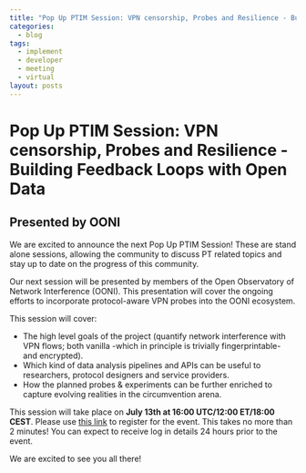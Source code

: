 ```yaml
---
title: "Pop Up PTIM Session: VPN censorship, Probes and Resilience - Building Feedback Loops with Open Data"
categories:
  - blog
tags:
  - implement
  - developer
  - meeting
  - virtual
layout: posts
---
```


# Pop Up PTIM Session: VPN censorship, Probes and Resilience - Building Feedback Loops with Open Data

## Presented by OONI

We are excited to announce the next Pop Up PTIM Session! These are stand alone
sessions, allowing the community to discuss PT related topics and stay up to
date on the progress of this community.

Our next session will be presented by members of the Open Observatory of
Network Interference (OONI). This presentation will cover the ongoing efforts
to incorporate protocol-aware VPN probes into the OONI ecosystem.

This session will cover:

- The high level goals of the project (quantify network interference with VPN
  flows; both vanilla -which in principle is trivially fingerprintable- and
encrypted).
- Which kind of data analysis pipelines and APIs can be useful to researchers,
  protocol designers and service providers.
- How the planned probes & experiments can be further enriched to capture
  evolving realities in the circumvention arena.

This session will take place on **July 13th at 16:00 UTC/12:00 ET/18:00 CEST**.
Please use [this link](https://cryptpad.fr/form/#/2/form/view/dWaOQCbEqzgIlAmPh8JhprzllYl+bHCt7NZ5ER2UwLg/)
to register for the event. This takes no more than 2 minutes! You can expect to
receive log in details 24 hours prior to the event.

We are excited to see you all there!
